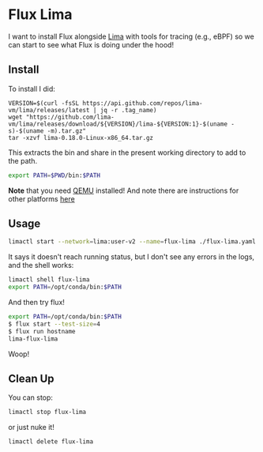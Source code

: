 # Flux Lima

I want to install Flux alongside [Lima](https://lima-vm.io) with tools for tracing (e.g., eBPF) so we can start to see
what Flux is doing under the hood!

## Install

To install I did:

```console
VERSION=$(curl -fsSL https://api.github.com/repos/lima-vm/lima/releases/latest | jq -r .tag_name)
wget "https://github.com/lima-vm/lima/releases/download/${VERSION}/lima-${VERSION:1}-$(uname -s)-$(uname -m).tar.gz"
tar -xzvf lima-0.18.0-Linux-x86_64.tar.gz
```

This extracts the bin and share in the present working directory to add to the path.

```bash
export PATH=$PWD/bin:$PATH
```

**Note** that you need [QEMU](https://itsfoss.com/qemu-ubuntu/) installed!
And note there are instructions for other platforms [here](https://lima-vm.io/docs/installation/)

## Usage

```bash
limactl start --network=lima:user-v2 --name=flux-lima ./flux-lima.yaml
```

It says it doesn't reach running status, but I don't see any errors in the logs, and the shell works:

```bash
limactl shell flux-lima
export PATH=/opt/conda/bin:$PATH
```

And then try flux!

```bash
export PATH=/opt/conda/bin:$PATH
$ flux start --test-size=4
$ flux run hostname
lima-flux-lima
```

Woop!

## Clean Up

You can stop:

```bash
limactl stop flux-lima
```

or just nuke it!

```bash
limactl delete flux-lima
```
